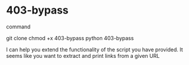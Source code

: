# 403-bypass
 command 

 git clone 
chmod +x 403-bypass
python 403-bypass



I can help you extend the functionality of the script you have provided. It seems like you want to extract and print links from a given URL
